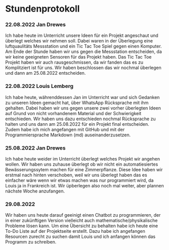 # Stundenprotokoll

### 22.08.2022 Jan Drewes

Ich habe heute im Unterricht unsere Ideen für ein Projekt angeschaut und überlegt welches wir nehmen soll. Dabei waren in der Überlegung eine luftquaulitäts Messstation und ein Tic Tac Toe Spiel gegen einen Komputer. Am Ende der Stunde haben wir uns gegen die Messstation entscheiden, da wir keine geeigneten Sensoren für das Projekt haben. Das Tic Tac Toe Projekt haben wir auch rausgeschmissen, da wir fanden das es zu Komplitziert ist für uns. Wir haben beschlossen das wir nochmal überlegen und dann am 25.08.2022 entscheiden.

### 22.08.2022 Louis Lemberg

Ich habe heute, währenddessen Jan im Unterricht war und sich Gedanken zu unseren Ideen gemacht hat, über WhatsApp Rücksprache mit ihm gehalten. Dabei haben wir uns gegen unsere zwei vorher überlegten Ideen auf Grund von nicht vorhandenem Material und der Schwierigkeit entschieden. Wir haben uns dazu entschieden nochmal Rücksprache zu halten und uns dann am 25.08.2022 für ein Projekt final entscheiden.
Zudem habe ich mich angefangen mit GitHub und mit der Programmiersprache Markdown (md) auseinanderzusetzen.

### 25.08.2022 Jan Drewes

Ich habe heute weider im Unterricht überlegt welches Projekt wir angehen wollen. Wir haben uns zuhause überlegt ob wir nicht ein automatiesiertes Bewässerungssytem machen für eine Zimmerpflanze. Diese Idee haben wir erstmal nach hinten verschoben, weil wir uns überlegt haben das es einfacher wäre wenn wir etwas machen was nur programmiert wird, da Louis ja in Frankreich ist. Wir üpberlegen also noch mal weiter, aber plannen nächste Woche anzufangen.

### 29.08.2022

Wir haben uns heute darauf geeinigt einen Chatbot zu programmieren, der in einer zukünftigen Version vielleicht auch mathematische/physikalische Probleme lösen kann. Um eine Übersicht zu behalten habe ich heute eine To-Do Liste auf der Projektseite erstellt. Dazu habe ich angefangen Resourcen zurecht zu suchen damit Louis und ich anfangen können das Programm zu schreiben.
